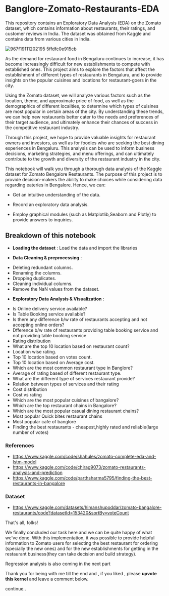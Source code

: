 # Banglore-Zomato-Restaurants-EDA

This repository contains an Exploratory Data Analysis (EDA) on the Zomato dataset, which contains information about restaurants, their ratings, and customer reviews in India. The dataset was obtained from Kaggle and contains data from various cities in India.

![967f19111202195 5ffdfc0e915cb](https://user-images.githubusercontent.com/103429014/226097735-22863d65-6e1e-4eb4-939e-8854d2d48438.gif)


As the demand for restaurant food in Bengaluru continues to increase, it has become increasingly difficult for new establishments to compete with established ones. This project aims to explore the factors that affect the establishment of different types of restaurants in Bengaluru, and to provide insights on the popular cuisines and locations for restaurant-goers in the city.

Using the Zomato dataset, we will analyze various factors such as the location, theme, and approximate price of food, as well as the demographics of different localities, to determine which types of cuisines are most popular in certain areas of the city. By understanding these trends, we can help new restaurants better cater to the needs and preferences of their target audience, and ultimately enhance their chances of success in the competitive restaurant industry.

Through this project, we hope to provide valuable insights for restaurant owners and investors, as well as for foodies who are seeking the best dining experiences in Bengaluru. This analysis can be used to inform business decisions, marketing strategies, and menu offerings, and can ultimately contribute to the growth and diversity of the restaurant industry in the city.


This notebook will walk you through a thorough data analysis of the Kaggle dataset for Zomato Bengalore Restaurants. The purpose of this project is to provide decision-makers the ability to make choices while considering data regarding eateries in Bengalore. Hence, we can:

* Get an intuitive understanding of the data.

* Record an exploratory data analysis.

* Employ graphical modules (such as Matplotlib,Seaborn and Plotly) to provide answers to inquiries.


## Breakdown of this notebook
* **Loading the dataset** : Load the data and import the libraries

* **Data Cleaning & preprocessing** :

 - Deleting redundant columns.
 - Renaming the columns.
 - Dropping duplicates.
 - Cleaning individual columns.
 - Remove the NaN values from the dataset.
* **Exploratory Data Analysis & Visualization** :

 - Is Online delivery service available?
 - Is Table Booking service available? 
 - Is there any difference b/w rate of restaurants accepting and not accepting  online orders?
 - Dfference b/w rate of restaurants providing table booking service and not providing table booking service
 - Rating distribution
 - What are the top 10 location based on restaurant count?
 - Location wise rating.
 - Top 10 location based on votes count.
 - Top 10 location based on Average cost.
 - Which are the most common restaurant type in Banglore?
 - Average of rating based of different restaurant type.
 - What are the different type of services restaurant provide?
 - Relation between types of services and their rating
 - Cost distribution
 - Cost vs rating
 - Which are the most popular cuisines of bangalore?
 - Which are the top restaurant chains in Bangalore?
 - Which are the most popular casual dining restaurant chains?
 - Most popular Quick bites restaurant chains
 - Most popular cafe of banglore
 - Finding the best restaurants - cheapest,highly rated and reliable(large number of votes)
 
### References

- https://www.kaggle.com/code/shahules/zomato-complete-eda-and-lstm-model
- https://www.kaggle.com/code/chirag9073/zomato-restaurants-analysis-and-prediction
- https://www.kaggle.com/code/parthsharma5795/finding-the-best-restaurants-in-bangalore

### Dataset 
- https://www.kaggle.com/datasets/himanshupoddar/zomato-bangalore-restaurants/code?datasetId=153420&sortBy=voteCount

That's all, folks!

We finally concluded our task here and we can be quite happy of what we've done. With this implementation, it was possible to provide helpful information to Zomato users for selecting the best restaurant for ordering (specially the new ones) and for the new establishments for getting in the restaurant business(they can take decision and build strategy).

Regression analysis is also coming in the next part

Thank you for being with me till the end and , if you liked , please **upvote this kernel** and leave a comment below.

continue..
